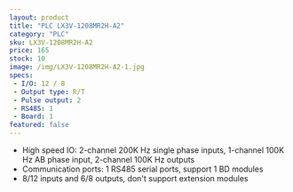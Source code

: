 ```yaml
---
layout: product
title: "PLC LX3V-1208MR2H-A2"
category: "PLC"
sku: LX3V-1208MR2H-A2
price: 165
stock: 10
image: /img/LX3V-1208MR2H-A2-1.jpg
specs:
 - I/O: 12 / 8
 - Output type: R/T
 - Pulse output: 2
 - RS485: 1
 - Board: 1
featured: false
---
```


 - High speed IO: 2-channel 200K Hz single phase inputs, 1-channel 100K Hz AB phase input, 2-channel 100K Hz outputs
 - Communication ports: 1 RS485 serial ports, support 1 BD modules
 - 8/12 inputs and 6/8 outputs, don't support extension modules
